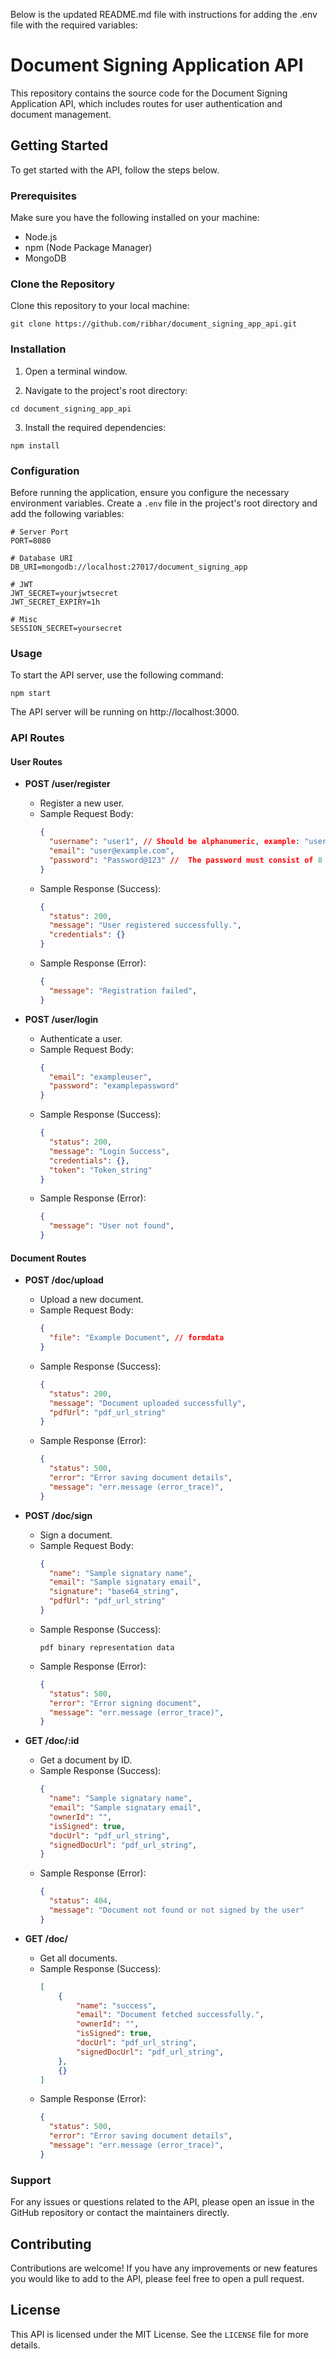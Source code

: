 Below is the updated README.md file with instructions for adding the .env file with the required variables:

# Document Signing Application API

This repository contains the source code for the Document Signing Application API, which includes routes for user authentication and document management.

## Getting Started

To get started with the API, follow the steps below.

### Prerequisites

Make sure you have the following installed on your machine:

- Node.js
- npm (Node Package Manager)
- MongoDB

### Clone the Repository

Clone this repository to your local machine:

```
git clone https://github.com/ribhar/document_signing_app_api.git
```

### Installation

1. Open a terminal window.

2. Navigate to the project's root directory:

```
cd document_signing_app_api
```

3. Install the required dependencies:

```
npm install
```

### Configuration

Before running the application, ensure you configure the necessary environment variables. Create a `.env` file in the project's root directory and add the following variables:

```
# Server Port
PORT=8080

# Database URI
DB_URI=mongodb://localhost:27017/document_signing_app

# JWT
JWT_SECRET=yourjwtsecret
JWT_SECRET_EXPIRY=1h

# Misc
SESSION_SECRET=yoursecret
```

### Usage

To start the API server, use the following command:

```
npm start
```

The API server will be running on http://localhost:3000.

### API Routes

#### User Routes

- **POST /user/register**
  - Register a new user.
  - Sample Request Body:
    ```json
    {
      "username": "user1", // Should be alphanumeric, example: "user1", "user2"
      "email": "user@example.com",
      "password": "Password@123" //  The password must consist of 8 to 15 characters and include at least one number, one uppercase letter, and one lowercase letter.
    }
    ```
  - Sample Response (Success):
    ```json
    {
      "status": 200,
      "message": "User registered successfully.",
      "credentials": {}
    }
    ```
  - Sample Response (Error):
    ```json
    {
      "message": "Registration failed",
    }
    ```

- **POST /user/login**
  - Authenticate a user.
  - Sample Request Body:
    ```json
    {
      "email": "exampleuser",
      "password": "examplepassword"
    }
    ```
  - Sample Response (Success):
    ```json
    {
      "status": 200,
      "message": "Login Success",
      "credentials": {},
      "token": "Token_string"
    }
    ```
  - Sample Response (Error):
    ```json
    {
      "message": "User not found",
    }
    ```

#### Document Routes

- **POST /doc/upload**
  - Upload a new document.
  - Sample Request Body:
    ```json
    {
      "file": "Example Document", // formdata
    }
    ```
  - Sample Response (Success):
    ```json
    {
      "status": 200,
      "message": "Document uploaded successfully",
      "pdfUrl": "pdf_url_string"
    }
    ```
  - Sample Response (Error):
    ```json
    {
      "status": 500,
      "error": "Error saving document details",
      "message": "err.message (error_trace)",
    }
    ```

- **POST /doc/sign**
  - Sign a document.
  - Sample Request Body:
    ```json
    {
      "name": "Sample signatary name",
      "email": "Sample signatary email",
      "signature": "base64_string",
      "pdfUrl": "pdf_url_string"
    }
    ```
  - Sample Response (Success):
    ```application/pdf
    pdf binary representation data
    ```
  - Sample Response (Error):
    ```json
    {
      "status": 500,
      "error": "Error signing document",
      "message": "err.message (error_trace)",
    }
    ```

- **GET /doc/:id**
  - Get a document by ID.
  - Sample Response (Success):
    ```json
    {
      "name": "Sample signatary name",
      "email": "Sample signatary email",
      "ownerId": "",
      "isSigned": true,
      "docUrl": "pdf_url_string",
      "signedDocUrl": "pdf_url_string",
    }
    ```
  - Sample Response (Error):
    ```json
    {
      "status": 404,
      "message": "Document not found or not signed by the user"
    }
    ```

- **GET /doc/**
  - Get all documents.
  - Sample Response (Success):
    ```json
    [
        {
            "name": "success",
            "email": "Document fetched successfully.",
            "ownerId": "",
            "isSigned": true,
            "docUrl": "pdf_url_string",
            "signedDocUrl": "pdf_url_string",
        },
        {}
    ]
    ```
  - Sample Response (Error):
    ```json
    {
      "status": 500,
      "error": "Error saving document details",
      "message": "err.message (error_trace)",
    }
    ```

### Support

For any issues or questions related to the API, please open an issue in the GitHub repository or contact the maintainers directly.

## Contributing

Contributions are welcome! If you have any improvements or new features you would like to add to the API, please feel free to open a pull request.

## License

This API is licensed under the MIT License. See the `LICENSE` file for more details.

